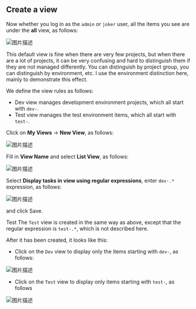 ## Create a view

Now whether you log in as the `admin` or `joker` user, all the items you see are under the **all** view, as follows:

![图片描述](https://doc.shiyanlou.com/courses/10022/2123746/9aec0d17f61aa21400ecf287683d5e74-0/wm)

This default view is fine when there are very few projects, but when there are a lot of projects, it can be very confusing and hard to distinguish them if they are not managed differently. You can distinguish by project group, you can distinguish by environment, etc. I use the environment distinction here, mainly to demonstrate this effect.

We define the view rules as follows:

- Dev view manages development environment projects, which all start with `dev-`.
- Test view manages the test environment items, which all start with `test-`.

Click on **My Views** -> **New View**, as follows:

![图片描述](https://doc.shiyanlou.com/courses/10022/2123746/b93bb2df4a3259c7147d5bd6407afd01-0/wm)

Fill in **View Name** and select **List View**, as follows:

![图片描述](https://doc.shiyanlou.com/courses/10022/2123746/e02d3a8368db3693508eb5971aef4e77-0/wm)

Select **Display tasks in view using regular expressions**, enter `dev-.*` expression, as follows:

![图片描述](https://doc.shiyanlou.com/courses/10022/2123746/f0b59305370ba8b971d0b24ddaf82281-0/wm)

and click Save.

Test The `Test` view is created in the same way as above, except that the regular expression is `test-.*`, which is not described here.

After it has been created, it looks like this:

- Click on the `Dev` view to display only the items starting with `dev-`, as follows:

![图片描述](https://doc.shiyanlou.com/courses/10022/2123746/3c99b8265c3ac4964f25e348ba6ebf89-0/wm)

- Click on the `Test` view to display only items starting with `test-`, as follows

![图片描述](https://doc.shiyanlou.com/courses/10022/2123746/de672ed6978956a3bd5ca2dfce47b715-0/wm)
